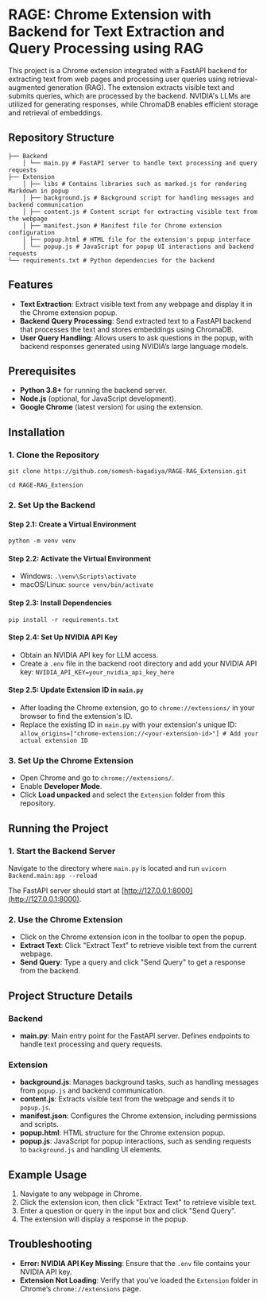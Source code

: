 # RAGE: Chrome Extension with Backend for Text Extraction and Query Processing using RAG

This project is a Chrome extension integrated with a FastAPI backend for extracting text from web pages and processing user queries using retrieval-augmented generation (RAG). The extension extracts visible text and submits queries, which are processed by the backend. NVIDIA's LLMs are utilized for generating responses, while ChromaDB enables efficient storage and retrieval of embeddings.


## Repository Structure

```
├── Backend 
    │ └── main.py # FastAPI server to handle text processing and query requests 
├── Extension 
    │ ├── libs # Contains libraries such as marked.js for rendering Markdown in popup 
    │ ├── background.js # Background script for handling messages and backend communication 
    │ ├── content.js # Content script for extracting visible text from the webpage 
    │ ├── manifest.json # Manifest file for Chrome extension configuration 
    │ ├── popup.html # HTML file for the extension's popup interface 
    │ └── popup.js # JavaScript for popup UI interactions and backend requests     
└── requirements.txt # Python dependencies for the backend
```

## Features

- **Text Extraction**: Extract visible text from any webpage and display it in the Chrome extension popup. 
- **Backend Query Processing**: Send extracted text to a FastAPI backend that processes the text and stores embeddings using ChromaDB. 
- **User Query Handling**: Allows users to ask questions in the popup, with backend responses generated using NVIDIA’s large language models.

## Prerequisites

- **Python 3.8+** for running the backend server.
- **Node.js** (optional, for JavaScript development).
- **Google Chrome** (latest version) for using the extension.

## Installation

### 1. Clone the Repository 
```git clone https://github.com/somesh-bagadiya/RAGE-RAG_Extension.git```


```cd RAGE-RAG_Extension```

### 2. Set Up the Backend

#### Step 2.1: Create a Virtual Environment

```python -m venv venv```

#### Step 2.2: Activate the Virtual Environment

 - Windows:
 ``` .\venv\Scripts\activate ```
 - macOS/Linux:
 ``` source venv/bin/activate ```

#### Step 2.3: Install Dependencies
``` pip install -r requirements.txt ```

#### Step 2.4: Set Up NVIDIA API Key
-   Obtain an NVIDIA API key for LLM access.
-   Create a `.env` file in the backend root directory and add your NVIDIA API key:
	``` NVIDIA_API_KEY=your_nvidia_api_key_here ```
	
#### Step 2.5: Update Extension ID in `main.py` 
- After loading the Chrome extension, go to `chrome://extensions/` in your browser to find the extension's ID. 
- Replace the existing ID in `main.py` with your extension's unique ID: 
```allow_origins=["chrome-extension://<your-extension-id>"] # Add your actual extension ID```

### 3. Set Up the Chrome Extension
-   Open Chrome and go to `chrome://extensions/`.
-   Enable **Developer Mode**.
-   Click **Load unpacked** and select the `Extension` folder from this repository.

## Running the Project

### 1. Start the Backend Server

Navigate to the directory where `main.py` is located and run `uvicorn Backend.main:app --reload` 

The FastAPI server should start at [http://127.0.0.1:8000](http://127.0.0.1:8000).

### 2. Use the Chrome Extension

-   Click on the Chrome extension icon in the toolbar to open the popup.
-   **Extract Text**: Click "Extract Text" to retrieve visible text from the current webpage.
-   **Send Query**: Type a query and click "Send Query" to get a response from the backend.



## Project Structure Details

### Backend

-   **main.py**: Main entry point for the FastAPI server. Defines endpoints to handle text processing and query requests.

### Extension

-   **background.js**: Manages background tasks, such as handling messages from `popup.js` and backend communication.
-   **content.js**: Extracts visible text from the webpage and sends it to `popup.js`.
-   **manifest.json**: Configures the Chrome extension, including permissions and scripts.
-   **popup.html**: HTML structure for the Chrome extension popup.
-   **popup.js**: JavaScript for popup interactions, such as sending requests to `background.js` and handling UI elements.



## Example Usage

1.  Navigate to any webpage in Chrome.
2.  Click the extension icon, then click "Extract Text" to retrieve visible text.
3.  Enter a question or query in the input box and click "Send Query".
4.  The extension will display a response in the popup.


## Troubleshooting

-   **Error: NVIDIA API Key Missing**: Ensure that the `.env` file contains your NVIDIA API key.
-   **Extension Not Loading**: Verify that you’ve loaded the `Extension` folder in Chrome’s `chrome://extensions` page.


